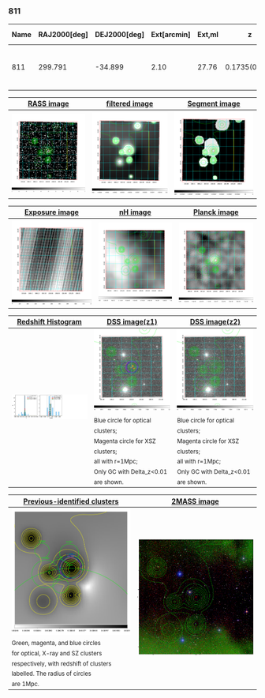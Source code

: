 <div STYLE="page-break-after: always;"></div>

### 811

|Name|RAJ2000[deg]|DEJ2000[deg] |Ext[arcmin]| Ext,ml | z | z_src| C|GC(XSZ,Delta_z<0.01)| GC(OPT,Delta_z<0.01)|GC| R_sig[arcmin] | R500[arcmin] | R500[Mpc]| CRsig[c/s] | CR500[c/s] |L500[1E44 erg/s]|F500[1E-12 erg/s/cm^2]| M500[1E14 Msun]|Tx[keV]|Cnt_sig|Beta|Rc[arcmin]|Comment|Alias|
|---|---|---|---|---|---|------|---|--------|---------|----------|---|---|---|---|---|---|---|---|---|---|---|---|---|---|
|811| 299.791| -34.899| 2.10| 27.76| 0.1735(0.005)| z1, z_xsz| B| MCXC, PSZ2, Tar| A, N, W| A, MCXC, N, PSZ2, Tar, W| 18.775| 6.314| 1.116| 0.217(0.089)| 0.209(0.080)| 3.224(0.679)| 3.847(0.810)| 4.69(0.47)| 5.87(0.38)| 81.0| 0.655(-0.077+0.117)| 3.539(-0.897+1.191)| -| k236|

|[RASS image](../image/811/811_img.pdf)|[filtered image](../image/811/811_fil.pdf)|[Segment image](../image/811/811_seg.pdf)|
|-------------------|--------------------|-------------------|
| <img src="../image/811/811_img.png" width="300">  | <img src="../image/811/811_fil.png" width="300">   | <img src="../image/811/811_seg.png" width="300">  |

|[Exposure image](../image/811/811_mex.pdf)| [nH image](../image/811/811_nh.pdf)| [Planck image](../image/811/811_p.pdf)|
|-------------------|--------------------|-------------------|
|<img src="../image/811/811_mex.png" width="300">   | <img src="../image/811/811_nh.png" width="300">    | <img src="../image/811/811_p.png" width="300"> |

|[Redshift Histogram](../image/811/811_zg.pdf) | [DSS image(z1)](../image/811/811_dss_z1.pdf)      |  [DSS image(z2)](../image/811/811_dss_z2.pdf)    |
|-------------------|--------------------|-------------------|
|<img src="../image/811/811_zg.png" width="300"> |<img src="../image/811/811_dss_z1.png" width="300"> <sub><br>Blue circle for optical clusters; <br>Magenta circle for XSZ clusters; <br>all with r=1Mpc; <br>Only GC with Delta_z<0.01 are shown. </sub>| <img src="../image/811/811_dss_z2.png" width="300"><sub><br>Blue circle for optical clusters; <br>Magenta circle for XSZ clusters; <br>all with r=1Mpc; <br>Only GC with Delta_z<0.01 are shown. </sub> |

|[Previous-identified clusters](../image/811/811_gc.pdf) | [2MASS image](../image/811/811_2mass.pdf)      |
|-------------------|-------------------|
|<img src=../image/811/811_gc.png width="300"> <br><sub>Green, magenta, and blue circles <br>for optical, X-ray and SZ clusters <br>respectively, with redshift of clusters <br>labelled. The radius of circles <br>are 1Mpc.</sub>|<img src="../image/811/811_2mass.png" width="300">  |





